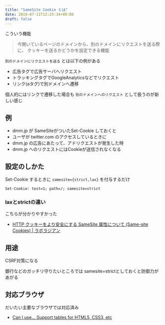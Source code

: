 ```yaml
---
title: "SameSite Cookie とは"
date: 2019-07-11T12:25:34+09:00
draft: false
---
```


こういう機能

> 今開いているページのドメインから、別のドメインにリクエストを送る際に、
> クッキーを送るかどうかを設定できる機能

`別のドメインにリクエストを送る` とは以下の例がある

- 広告タグで広告サーバへリクエスト
- トラッキングタグでGoogleAnalyticsなどでリクエスト
- リンク(aタグ)で別ドメインへ遷移

個人的にはリンクで遷移した場合も `別のドメインへのリクエスト` として扱うのが新しい感じ


## 例

- dmm.jp が SameSiteがついたSet-Cookie しておくと
- ユーザが twitter.com のアクセスしているときに
- dmm.jp の広告にあたって、アドリクエストが発生した時
- dmm.jp へのリクエストにはCookieが送信されなくなる


## 設定のしかた

Set-Cookie するときに `samesite={strict,lax}` を付与するだけ

```
Set-Cookie: test=1; path=/; samesite=strict
```

### laxとstrictの違い

こちらが分かりやすかった

- [HTTP クッキーをより安全にする SameSite 属性について (Same-site Cookies) | ラボラジアン](https://laboradian.com/same-site-cookies/)


## 用途

CSRF対策になる

銀行などのガッチリ守りたいところでは
samesite=strictとしておくと防御力があがる


## 対応ブラウザ

だいたい主要なブラウザでは対応済み

- [Can I use... Support tables for HTML5, CSS3, etc](https://caniuse.com/#feat=same-site-cookie-attribute)

